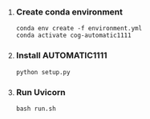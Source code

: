 <ol>
    <li>
        <h3>Create conda environment</h3>
        <code>conda env create -f environment.yml</code><br>
        <code>conda activate cog-automatic1111</code>
    </li>
    <li>
        <h3>Install AUTOMATIC1111</h3>
        <code>python setup.py</code>
    </li>
    <li>
        <h3>Run Uvicorn</h3>
        <code>bash run.sh</code>
    </li>
</ol>